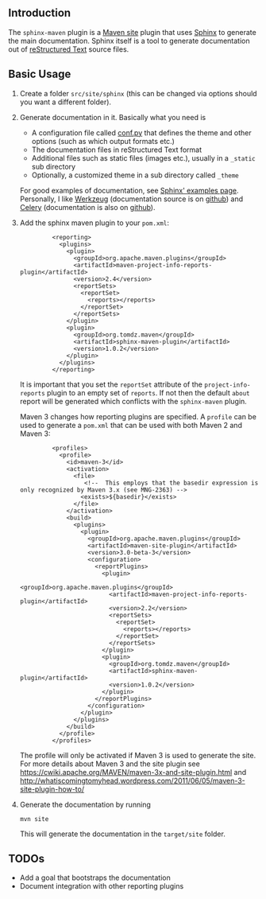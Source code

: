 ## Introduction <a name="introduction"></a>

The `sphinx-maven` plugin is a [Maven site](http://maven.apache.org/plugins/maven-site-plugin/) plugin that uses
[Sphinx](http://sphinx.pocoo.org/) to generate the main documentation. Sphinx itself is a tool to generate
documentation out of [reStructured Text](http://docutils.sf.net/rst.html) source files.

## Basic Usage <a name="basic-usage"></a>

1.  Create a folder `src/site/sphinx` (this can be changed via options should you want a different folder).
2.  Generate documentation in it. Basically what you need is

    * A configuration file called [conf.py](http://sphinx.pocoo.org/config.html) that defines the theme and other options (such as which output formats etc.)
    * The documentation files in reStructured Text format
    * Additional files such as static files (images etc.), usually in a `_static` sub directory
    * Optionally, a customized theme in a sub directory called `_theme`

    For good examples of documentation, see [Sphinx' examples page](http://sphinx.pocoo.org/examples.html). Personally, I like
    [Werkzeug](http://werkzeug.pocoo.org/docs/) (documentation source is on [github](https://github.com/mitsuhiko/werkzeug/tree/master/docs)) and
    [Celery](http://docs.celeryproject.org/en/latest/index.html) (documentation is also on [github](https://github.com/ask/celery/tree/master/docs)).
3. Add the sphinx maven plugin to your `pom.xml`:

				<reporting>
				  <plugins>
				    <plugin>
				      <groupId>org.apache.maven.plugins</groupId>
				      <artifactId>maven-project-info-reports-plugin</artifactId>
				      <version>2.4</version>
				      <reportSets>
				        <reportSet>
				          <reports></reports>
				        </reportSet>
				      </reportSets>
				    </plugin>
				    <plugin>
				      <groupId>org.tomdz.maven</groupId>
				      <artifactId>sphinx-maven-plugin</artifactId>
				      <version>1.0.2</version>
				    </plugin>
				  </plugins>
				</reporting>

    It is important that you set the `reportSet` attribute of the `project-info-reports` plugin to an empty set of `reports`. If not
    then the default `about` report will be generated which conflicts with the `sphinx-maven` plugin.

    Maven 3 changes how reporting plugins are specified. A `profile` can be used to generate a `pom.xml` that can be used with both Maven 2
    and Maven 3:

                <profiles>
                  <profile>
                    <id>maven-3</id>
                    <activation>
                      <file>
                         <!--  This employs that the basedir expression is only recognized by Maven 3.x (see MNG-2363) -->
                        <exists>${basedir}</exists>
                      </file>
                    </activation>
                    <build>
                      <plugins>
                        <plugin>
                          <groupId>org.apache.maven.plugins</groupId>
                          <artifactId>maven-site-plugin</artifactId>
                          <version>3.0-beta-3</version>
                          <configuration>
                            <reportPlugins>
                              <plugin>
                                <groupId>org.apache.maven.plugins</groupId>
                                <artifactId>maven-project-info-reports-plugin</artifactId>
                                <version>2.2</version>
                                <reportSets>
                                  <reportSet>
                                    <reports></reports>
                                  </reportSet>
                                </reportSets>
                              </plugin>
                              <plugin>
                                <groupId>org.tomdz.maven</groupId>
                                <artifactId>sphinx-maven-plugin</artifactId>
                                <version>1.0.2</version>
                              </plugin>
                            </reportPlugins>
                          </configuration>
                        </plugin>
                      </plugins>        
                    </build>
                  </profile>
                </profiles>

    The profile will only be activated if Maven 3 is used to generate the site. For more details about Maven 3 and the site
    plugin see https://cwiki.apache.org/MAVEN/maven-3x-and-site-plugin.html and
    http://whatiscomingtomyhead.wordpress.com/2011/06/05/maven-3-site-plugin-how-to/

4.  Generate the documentation by running

        mvn site

    This will generate the documentation in the `target/site` folder.

## TODOs

* Add a goal that bootstraps the documentation
* Document integration with other reporting plugins